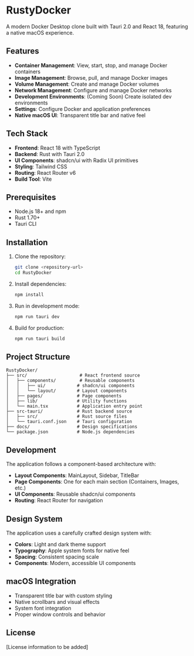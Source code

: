 # RustyDocker

A modern Docker Desktop clone built with Tauri 2.0 and React 18, featuring a native macOS experience.

## Features

- **Container Management**: View, start, stop, and manage Docker containers
- **Image Management**: Browse, pull, and manage Docker images
- **Volume Management**: Create and manage Docker volumes
- **Network Management**: Configure and manage Docker networks
- **Development Environments**: (Coming Soon) Create isolated dev environments
- **Settings**: Configure Docker and application preferences
- **Native macOS UI**: Transparent title bar and native feel

## Tech Stack

- **Frontend**: React 18 with TypeScript
- **Backend**: Rust with Tauri 2.0
- **UI Components**: shadcn/ui with Radix UI primitives
- **Styling**: Tailwind CSS
- **Routing**: React Router v6
- **Build Tool**: Vite

## Prerequisites

- Node.js 18+ and npm
- Rust 1.70+
- Tauri CLI

## Installation

1. Clone the repository:
   ```bash
   git clone <repository-url>
   cd RustyDocker
   ```

2. Install dependencies:
   ```bash
   npm install
   ```

3. Run in development mode:
   ```bash
   npm run tauri dev
   ```

4. Build for production:
   ```bash
   npm run tauri build
   ```

## Project Structure

```
RustyDocker/
├── src/                    # React frontend source
│   ├── components/         # Reusable components
│   │   ├── ui/            # shadcn/ui components
│   │   └── layout/        # Layout components
│   ├── pages/             # Page components
│   ├── lib/               # Utility functions
│   └── main.tsx           # Application entry point
├── src-tauri/             # Rust backend source
│   ├── src/               # Rust source files
│   └── tauri.conf.json    # Tauri configuration
├── docs/                  # Design specifications
└── package.json           # Node.js dependencies
```

## Development

The application follows a component-based architecture with:

- **Layout Components**: MainLayout, Sidebar, TitleBar
- **Page Components**: One for each main section (Containers, Images, etc.)
- **UI Components**: Reusable shadcn/ui components
- **Routing**: React Router for navigation

## Design System

The application uses a carefully crafted design system with:

- **Colors**: Light and dark theme support
- **Typography**: Apple system fonts for native feel
- **Spacing**: Consistent spacing scale
- **Components**: Modern, accessible UI components

## macOS Integration

- Transparent title bar with custom styling
- Native scrollbars and visual effects
- System font integration
- Proper window controls and behavior

## License

[License information to be added]